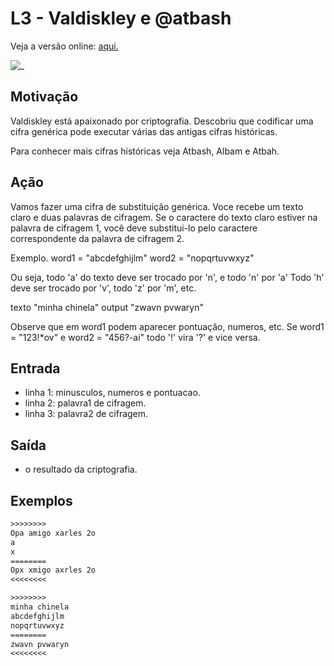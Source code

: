 # L3 - Valdiskley e @atbash

Veja a versão online: [aqui.](https://github.com/qxcodefup/arcade/blob/master/base/atbash/Readme.md)

![_](https://raw.githubusercontent.com/qxcodefup/arcade/master/base/atbash/cover.jpg)

## Motivação

Valdiskley está apaixonado por criptografia. Descobriu que codificar uma cifra genérica pode executar várias das antigas cifras históricas.

Para conhecer mais cifras históricas veja Atbash, Albam e Atbah.

## Ação  

Vamos fazer uma cifra de substituição genérica. Voce recebe um texto claro e duas palavras de cifragem. Se o caractere do texto claro estiver na palavra de cifragem 1, você deve substitui-lo pelo caractere correspondente da palavra de cifragem 2.

Exemplo. word1 = "abcdefghijlm" word2 = "nopqrtuvwxyz"

Ou seja, todo 'a' do texto deve ser trocado por 'n', e todo 'n' por 'a' Todo 'h' deve ser trocado por 'v', todo 'z' por 'm', etc.

texto "minha chinela" output "zwavn pvwaryn"

Observe que em word1 podem aparecer pontuação, numeros, etc. Se word1 = "123!\*ov" e word2 = "456?-ai" todo '!' vira '?' e vice versa.

## Entrada

* linha 1: minusculos, numeros e pontuacao.
* linha 2: palavra1 de cifragem.
* linha 3: palavra2 de cifragem.

## Saída

* o resultado da criptografia.

## Exemplos

``` txt
>>>>>>>>
Opa amigo xarles 2o
a
x
========
Opx xmigo axrles 2o
<<<<<<<<

>>>>>>>>
minha chinela
abcdefghijlm
nopqrtuvwxyz
========
zwavn pvwaryn
<<<<<<<<
```
